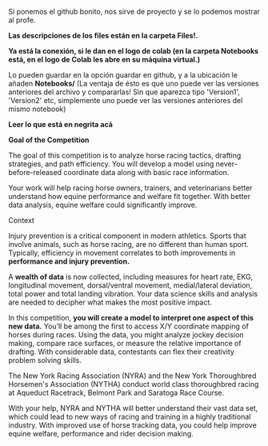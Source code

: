 Si ponemos el github bonito, nos sirve de proyecto y se lo podemos mostrar al profe.

**Las descripciones de los files están en la carpeta Files!.**

**Ya está la conexión, si le dan en el logo de colab (en la carpeta Notebooks está, en el logo de Colab les abre en su máquina virtual.)**

Lo pueden guardar en la opción guardar en github, y a la ubicación le añaden **Notebooks/** (La ventaja de ésto es que uno puede ver las versiones anteriores del archivo y compararlas! Sin que aparezca tipo 'Version1', 'Version2' etc, simplemente uno puede ver las versiones anteriores del mismo notebook)

**Leer lo que está en negrita acá**

**Goal of the Competition**

The goal of this competition is to analyze horse racing tactics, drafting strategies, and path efficiency. You will develop a model using never-before-released coordinate data along with basic race information.

Your work will help racing horse owners, trainers, and veterinarians better understand how equine performance and welfare fit together. With better data analysis, equine welfare could significantly improve.

Context

Injury prevention is a critical component in modern athletics. Sports that involve animals, such as horse racing, are no different than human sport. Typically, efficiency in movement correlates to both improvements in **performance and injury prevention.**

A **wealth of data** is now collected, including measures for heart rate, EKG, longitudinal movement, dorsal/ventral movement, medial/lateral deviation, total power and total landing vibration. Your data science skills and analysis are needed to decipher what makes the most positive impact.

In this competition, **you will create a model to interpret one aspect of this new data.** You’ll be among the first to access X/Y coordinate mapping of horses during races. Using the data, you might analyze jockey decision making, compare race surfaces, or measure the relative importance of drafting. With considerable data, contestants can flex their creativity problem solving skills.

The New York Racing Association (NYRA) and the New York Thoroughbred Horsemen's Association (NYTHA) conduct world class thoroughbred racing at Aqueduct Racetrack, Belmont Park and Saratoga Race Course.

With your help, NYRA and NYTHA will better understand their vast data set, which could lead to new ways of racing and training in a highly traditional industry. With improved use of horse tracking data, you could help improve equine welfare, performance and rider decision making.
